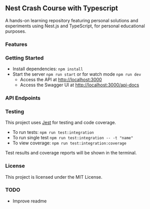 ## Nest Crash Course with Typescript

A hands-on learning repository featuring personal solutions and experiments using Nest.js and TypeScript, for personal educational purposes.

### Features

### Getting Started

- Install dependencies: `npm install`
- Start the server `npm run start` or for watch mode `npm run dev`
  - Access the API at [http://localhost:3000](http://localhost:3000)
  - Access the Swagger UI at [http://localhost:3000/api-docs](http://localhost:3000/api-docs)

### API Endpoints

### Testing

This project uses [Jest](https://jestjs.io/) for testing and code coverage.

- To run tests:
  `npm run test:integration`
- To run single test
  `npm run test:integration -- -t "name"`
- To view coverage:
  `npm run test:integration:coverage`

Test results and coverage reports will be shown in the terminal.

### License

This project is licensed under the MIT License.

### TODO

- Improve readme
